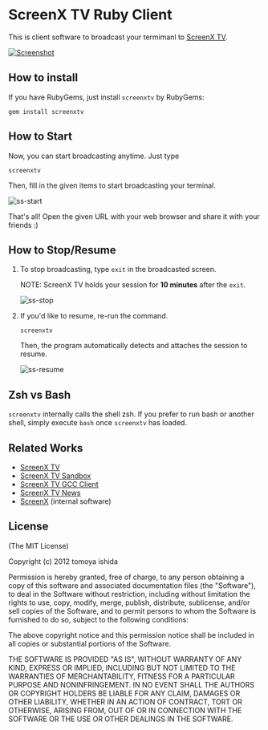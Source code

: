 # ScreenX TV Ruby Client

This is client software to broadcast your termimanl to [ScreenX TV](http://screenx.tv).

[![Screenshot](https://raw.github.com/tompng/screenxtv-gcc-client/master/images/ss-screenxtv.png)](http://screenx.tv)

## How to install

If you have RubyGems, just install `screenxtv` by RubyGems:

   `gem install screenxtv`

## How to Start

Now, you can start broadcasting anytime. Just type

   `screenxtv`
   
Then, fill in the given items to start broadcasting your terminal.

   ![ss-start](https://raw.github.com/tompng/screenxtv-gcc-client/master/images/ss-start.png)

That's all! Open the given URL with your web browser and share it with your friends :)

## How to Stop/Resume

1. To stop broadcasting, type `exit` in the broadcasted screen.

   NOTE: ScreenX TV holds your session for __10 minutes__ after the `exit`. 
   
   ![ss-stop](https://raw.github.com/tompng/screenxtv-gcc-client/master/images/ss-stop.png)

2. If you'd like to resume, re-run the command.

   `screenxtv`

   Then, the program automatically detects and attaches the session to resume.
   
   ![ss-resume](https://raw.github.com/tompng/screenxtv-gcc-client/master/images/ss-resume.png)

## Zsh vs Bash

`screenxtv` internally calls the shell zsh. If you prefer to run bash or another
shell, simply execute `bash` once `screenxtv` has loaded.


## Related Works

- [ScreenX TV](http://screenx.tv/)
- [ScreenX TV Sandbox](https://github.com/yasulab/screenxtv-sandbox)
- [ScreenX TV GCC Client](https://github.com/tompng/screenxtv-gcc-client)
- [ScreenX TV News](https://github.com/yasulab/screenxtv-news)
- [ScreenX](https://github.com/tompng/screenx) (internal software)

## License

(The MIT License)

Copyright (c) 2012 tomoya ishida

Permission is hereby granted, free of charge, to any person obtaining a copy of this software and associated documentation files (the "Software"), to deal in the Software without restriction, including without limitation the rights to use, copy, modify, merge, publish, distribute, sublicense, and/or sell copies of the Software, and to permit persons to whom the Software is furnished to do so, subject to the following conditions:

The above copyright notice and this permission notice shall be included in all copies or substantial portions of the Software.

THE SOFTWARE IS PROVIDED "AS IS", WITHOUT WARRANTY OF ANY KIND, EXPRESS OR IMPLIED, INCLUDING BUT NOT LIMITED TO THE WARRANTIES OF MERCHANTABILITY, FITNESS FOR A PARTICULAR PURPOSE AND NONINFRINGEMENT. IN NO EVENT SHALL THE AUTHORS OR COPYRIGHT HOLDERS BE LIABLE FOR ANY CLAIM, DAMAGES OR OTHER LIABILITY, WHETHER IN AN ACTION OF CONTRACT, TORT OR OTHERWISE, ARISING FROM, OUT OF OR IN CONNECTION WITH THE SOFTWARE OR THE USE OR OTHER DEALINGS IN THE SOFTWARE.

